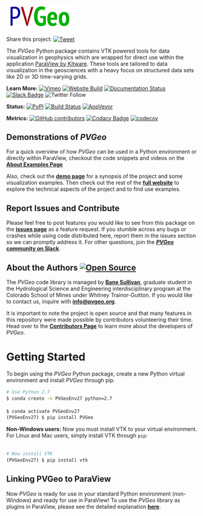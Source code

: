 <a href="http://pvgeo.org"><img src="PVGeo_icon_horiz.png" width="35%" /></a> 

Share this project: [![Tweet]( [https://img.shields.io/twitter/url/http/shields.io.svg?style=social](https://img.shields.io/twitter/url/http/shields.io.svg?style=social) )](https://twitter.com/intent/tweet?text=Check%20out%20this%20project%20for%20data%20and%20model%20visualization%20in%20ParaView&url=https://github.com/OpenGeoVis/PVGeo&hashtags=ParaView,PVGeo,visualization,geoscience)


The *PVGeo* Python package contains VTK powered tools for data visualization in geophysics which are wrapped for direct use within the application [ParaView by Kitware](https://www.paraview.org). These tools are tailored to data visualization in the geosciences with a heavy focus on structured data sets like 2D or 3D time-varying grids.


**Learn More:**
[![Vimeo](https://img.shields.io/badge/demos-grey.svg?logo=vimeo)](https://vimeo.com/user82050125)
[![Website Build](https://img.shields.io/travis/OpenGeoVis/PVGeo-Website/master.svg?label=website)](http://pvgeo.org)
[![Documentation Status](https://readthedocs.org/projects/pvgeo/badge/?version=latest)](http://docs.pvgeo.org/en/latest/?badge=latest)
[![Slack Badge](https://img.shields.io/badge/Slack-PVGeo-4B0082.svg?logo=slack)](http://slack.pvgeo.org)
![Twitter Follow](https://img.shields.io/twitter/follow/pyPVGeo.svg?style=social&label=Follow)

**Status:** [![PyPI](https://img.shields.io/pypi/v/PVGeo.svg?logo=python)](https://pypi.org/project/PVGeo/)
[![Build Status](https://img.shields.io/travis/OpenGeoVis/PVGeo/master.svg?label=build&logo=travis)](https://travis-ci.org/OpenGeoVis/PVGeo)
[![AppVeyor](https://ci.appveyor.com/api/projects/status/it085qovtnb0mcgr/branch/master?svg=true)](https://ci.appveyor.com/project/banesullivan/pvgeo/branch/master)


**Metrics:**
[![GitHub contributors](https://img.shields.io/github/contributors/OpenGeoVis/PVGeo.svg?logo=github&logoColor=white)](https://GitHub.com/OpenGeoVis/PVGeo/graphs/contributors/)
[![Codacy Badge](https://api.codacy.com/project/badge/Grade/4b9e8d0ef37a4f70a2d02c0d53ed096f)](https://www.codacy.com/app/banesullivan/PVGeo?utm_source=github.com&amp;utm_medium=referral&amp;utm_content=OpenGeoVis/PVGeo&amp;utm_campaign=Badge_Grade)
[![codecov](https://codecov.io/gh/OpenGeoVis/PVGeo/branch/master/graph/badge.svg)](https://codecov.io/gh/OpenGeoVis/PVGeo/branch/master)


## Demonstrations of *PVGeo*

For a quick overview of how  *PVGeo* can be used in a Python environment or directly within ParaView, checkout the code snippets and videos on the  [**About Examples Page**](http://pvgeo.org/examples/about-examples/)

Also, check out the [**demo page**](http://demo.pvgeo.org/) for a synopsis of the project and some visualization examples. Then check out the rest of the [**full website**](http://pvgeo.org/) to explore the technical aspects of the project and to find use examples.


## Report Issues and Contribute
Please feel free to post features you would like to see from this package on the [**issues page**](https://github.com/OpenGeoVis/PVGeo/issues) as a feature request. If you stumble across any bugs or crashes while using code distributed here, report them in the issues section so we can promptly address it. For other questions, join the [***PVGeo* community on Slack**](http://slack.pvgeo.org).

## About the Authors [![Open Source](https://img.shields.io/badge/open--source-yes-brightgreen.svg)](https://opensource.com/resources/what-open-source)

The *PVGeo* code library is managed by [**Bane Sullivan**](http://banesullivan.com), graduate student in the Hydrological Science and Engineering interdisciplinary program at the Colorado School of Mines under Whitney Trainor-Guitton. If you would like to contact us, inquire with [**info@pvgeo.org**](mailto:info@pvgeo.org).

It is important to note the project is open source and that many features in this repository were made possible by contributors volunteering their time. Head over to the [**Contributors Page**](https://github.com/OpenGeoVis/PVGeo/graphs/contributors) to learn more about the developers of *PVGeo*.



# Getting Started

To begin using the *PVGeo* Python package, create a new Python virtual environment and install *PVGeo* through pip.

```bash
# Use Python 2.7
$ conda create -n PVGeoEnv27 python=2.7

$ conda activate PVGeoEnv27
(PVGeoEnv27) $ pip install PVGeo

```

**Non-Windows users:** Now you must install VTK to your virtual environment. For Linux and Mac users, simply install VTK through `pip`:

```bash

# Now install VTK
(PVGeoEnv27) $ pip install vtk

```


## Linking PVGeo to ParaView

Now *PVGeo* is ready for use in your standard Python environment (non-Windows) and ready for use in ParaView! To use the *PVGeo* library as plugins in ParaView, please see the detailed explanation [**here**](http://pvgeo.org/overview/getting-started/).
